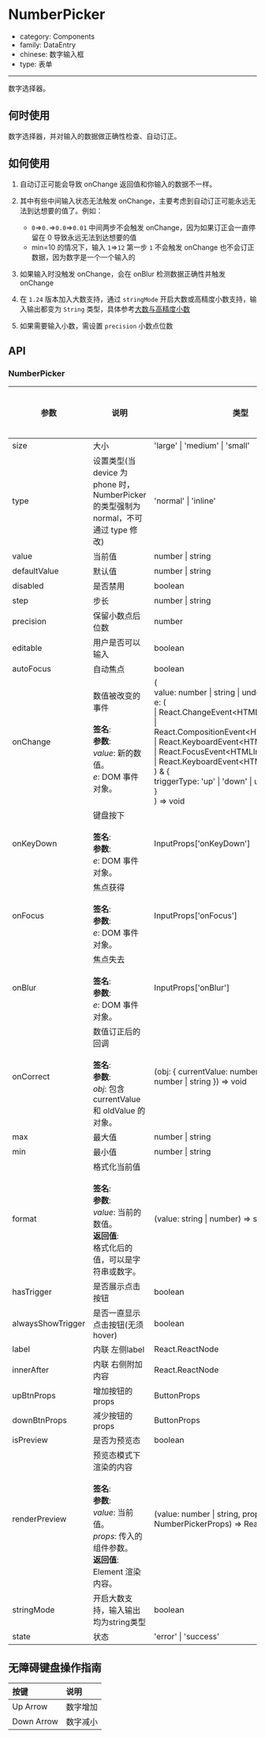# NumberPicker

-   category: Components
-   family: DataEntry
-   chinese: 数字输入框
-   type: 表单

---

数字选择器。

## 何时使用

数字选择器，并对输入的数据做正确性检查、自动订正。

## 如何使用

1.  自动订正可能会导致 onChange 返回值和你输入的数据不一样。

2.  其中有些中间输入状态无法触发 onChange，主要考虑到自动订正可能永远无法到达想要的值了。例如：

    -   `0`=>`0.`=>`0.0`=>`0.01` 中间两步不会触发 onChange，因为如果订正会一直停留在 0 导致永远无法到达想要的值
    -   min=10 的情况下，输入 `1`=>`12` 第一步 `1` 不会触发 onChange 也不会订正数据，因为数字是一个一个输入的

3.  如果输入时没触发 onChange，会在 onBlur 检测数据正确性并触发 onChange

4.  在 `1.24` 版本加入大数支持，通过 `stringMode` 开启大数或高精度小数支持，输入输出都变为 `String` 类型，具体参考[大数与高精度小数](#bignumber-container)

5.  如果需要输入小数，需设置 `precision` 小数点位数

## API

### NumberPicker

| 参数              | 说明                                                                                                                                               | 类型                                                                                                                                                                                                                                                                                                                                                                            | 默认值    | 是否必填 | 支持版本 |
| ----------------- | -------------------------------------------------------------------------------------------------------------------------------------------------- | ------------------------------------------------------------------------------------------------------------------------------------------------------------------------------------------------------------------------------------------------------------------------------------------------------------------------------------------------------------------------------- | --------- | -------- | -------- |
| size              | 大小                                                                                                                                               | 'large' \| 'medium' \| 'small'                                                                                                                                                                                                                                                                                                                                                  | 'medium'  |          | -        |
| type              | 设置类型(当 device 为 phone 时，NumberPicker 的类型强制为 normal，不可通过 type 修改)                                                              | 'normal' \| 'inline'                                                                                                                                                                                                                                                                                                                                                            | 'normal'  |          | -        |
| value             | 当前值                                                                                                                                             | number \| string                                                                                                                                                                                                                                                                                                                                                                | -         |          | -        |
| defaultValue      | 默认值                                                                                                                                             | number \| string                                                                                                                                                                                                                                                                                                                                                                | -         |          | -        |
| disabled          | 是否禁用                                                                                                                                           | boolean                                                                                                                                                                                                                                                                                                                                                                         | -         |          | -        |
| step              | 步长                                                                                                                                               | number \| string                                                                                                                                                                                                                                                                                                                                                                | 1         |          | -        |
| precision         | 保留小数点后位数                                                                                                                                   | number                                                                                                                                                                                                                                                                                                                                                                          | 0         |          | -        |
| editable          | 用户是否可以输入                                                                                                                                   | boolean                                                                                                                                                                                                                                                                                                                                                                         | true      |          | -        |
| autoFocus         | 自动焦点                                                                                                                                           | boolean                                                                                                                                                                                                                                                                                                                                                                         | -         |          | -        |
| onChange          | 数值被改变的事件<br/><br/>**签名**:<br/>**参数**:<br/>_value_: 新的数值。<br/>_e_: DOM 事件对象。                                                  | (<br/> value: number \| string \| undefined,<br/> e: (<br/> \| React.ChangeEvent\<HTMLInputElement><br/> \| React.CompositionEvent\<HTMLInputElement><br/> \| React.KeyboardEvent\<HTMLInputElement><br/> \| React.FocusEvent\<HTMLInputElement><br/> \| React.KeyboardEvent\<HTMLInputElement><br/> ) & {<br/> triggerType: 'up' \| 'down' \| undefined;<br/> }<br/> ) => void | func.noop |          | -        |
| onKeyDown         | 键盘按下<br/><br/>**签名**:<br/>**参数**:<br/>_e_: DOM 事件对象。                                                                                  | InputProps['onKeyDown']                                                                                                                                                                                                                                                                                                                                                         | func.noop |          | -        |
| onFocus           | 焦点获得<br/><br/>**签名**:<br/>**参数**:<br/>_e_: DOM 事件对象。                                                                                  | InputProps['onFocus']                                                                                                                                                                                                                                                                                                                                                           | -         |          | -        |
| onBlur            | 焦点失去<br/><br/>**签名**:<br/>**参数**:<br/>_e_: DOM 事件对象。                                                                                  | InputProps['onBlur']                                                                                                                                                                                                                                                                                                                                                            | func.noop |          | -        |
| onCorrect         | 数值订正后的回调<br/><br/>**签名**:<br/>**参数**:<br/>_obj_: 包含 currentValue 和 oldValue 的对象。                                                | (obj: { currentValue: number \| string; oldValue: number \| string }) => void                                                                                                                                                                                                                                                                                                   | func.noop |          | -        |
| max               | 最大值                                                                                                                                             | number \| string                                                                                                                                                                                                                                                                                                                                                                | -         |          | -        |
| min               | 最小值                                                                                                                                             | number \| string                                                                                                                                                                                                                                                                                                                                                                | -         |          | -        |
| format            | 格式化当前值<br/><br/>**签名**:<br/>**参数**:<br/>_value_: 当前的数值。<br/>**返回值**:<br/>格式化后的值，可以是字符串或数字。                     | (value: string \| number) => string \| number                                                                                                                                                                                                                                                                                                                                   | -         |          | -        |
| hasTrigger        | 是否展示点击按钮                                                                                                                                   | boolean                                                                                                                                                                                                                                                                                                                                                                         | true      |          | -        |
| alwaysShowTrigger | 是否一直显示点击按钮(无须hover)                                                                                                                    | boolean                                                                                                                                                                                                                                                                                                                                                                         | false     |          | -        |
| label             | 内联 左侧label                                                                                                                                     | React.ReactNode                                                                                                                                                                                                                                                                                                                                                                 | -         |          | -        |
| innerAfter        | 内联 右侧附加内容                                                                                                                                  | React.ReactNode                                                                                                                                                                                                                                                                                                                                                                 | -         |          | -        |
| upBtnProps        | 增加按钮的props                                                                                                                                    | ButtonProps                                                                                                                                                                                                                                                                                                                                                                     | -         |          | -        |
| downBtnProps      | 减少按钮的props                                                                                                                                    | ButtonProps                                                                                                                                                                                                                                                                                                                                                                     | -         |          | -        |
| isPreview         | 是否为预览态                                                                                                                                       | boolean                                                                                                                                                                                                                                                                                                                                                                         | -         |          | -        |
| renderPreview     | 预览态模式下渲染的内容<br/><br/>**签名**:<br/>**参数**:<br/>_value_: 当前值。<br/>_props_: 传入的组件参数。<br/>**返回值**:<br/>Element 渲染内容。 | (value: number \| string, props: NumberPickerProps) => React.ReactNode                                                                                                                                                                                                                                                                                                          | -         |          | -        |
| stringMode        | 开启大数支持，输入输出均为string类型                                                                                                               | boolean                                                                                                                                                                                                                                                                                                                                                                         | false     |          | 1.24     |
| state             | 状态                                                                                                                                               | 'error' \| 'success'                                                                                                                                                                                                                                                                                                                                                            | -         |          | -        |

## 无障碍键盘操作指南

| 按键       | 说明     |
| :--------- | :------- |
| Up Arrow   | 数字增加 |
| Down Arrow | 数字减小 |
